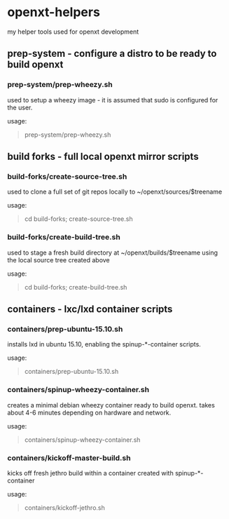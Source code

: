 openxt-helpers
==============

my helper tools used for openxt development

## prep-system - configure a distro to be ready to build openxt

### prep-system/prep-wheezy.sh

used to setup a wheezy image - it is assumed that sudo is configured for the user.

usage:

> prep-system/prep-wheezy.sh

## build forks - full local openxt mirror scripts

### build-forks/create-source-tree.sh

used to clone a full set of git repos locally to ~/openxt/sources/$treename

usage:

> cd build-forks; create-source-tree.sh <tree-name>

### build-forks/create-build-tree.sh

used to stage a fresh build directory at ~/openxt/builds/$treename using the local source tree created above

usage:

> cd build-forks; create-build-tree.sh <tree-name>

## containers - lxc/lxd container scripts

### containers/prep-ubuntu-15.10.sh

installs lxd in ubuntu 15.10, enabling the spinup-*-container scripts.

usage:

> containers/prep-ubuntu-15.10.sh

### containers/spinup-wheezy-container.sh

creates a minimal debian wheezy container ready to build openxt.  takes about 4-6 minutes depending on hardware and network.

usage:

> containers/spinup-wheezy-container.sh <container-name>

### containers/kickoff-master-build.sh

kicks off fresh jethro build within a container created with spinup-*-container

usage:

> containers/kickoff-jethro.sh <container-name>
